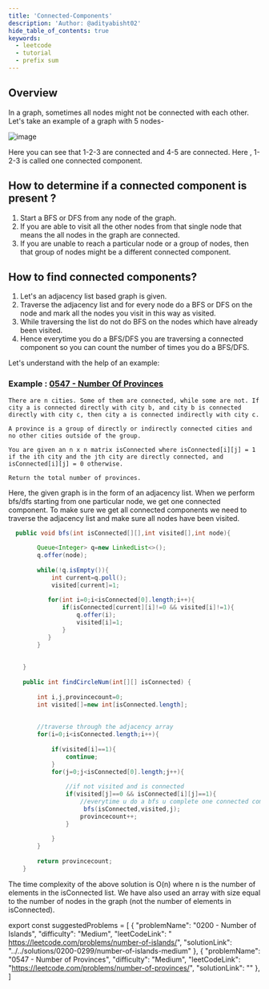 ```yaml
---
title: 'Connected-Components'
description: 'Author: @adityabisht02'
hide_table_of_contents: true
keywords:
  - leetcode
  - tutorial
  - prefix sum
---
```


<TutorialAuthors names="Aditya Bisht"/>

## Overview
In a graph, sometimes all nodes might not be connected with each other. Let's take an example of a graph with 5 nodes-


![image](https://user-images.githubusercontent.com/89146189/195919108-2e06dbbe-717a-4f86-9ba1-90cbdf5c119c.png)

Here you can see that 1-2-3 are connected and 4-5 are connected.
Here , 1-2-3 is called one connected component.

## How to determine if a connected component is present ?
1. Start a BFS or DFS from any node of the graph.
2. If you are able to visit all the other nodes from that single node that means the all nodes in the graph are connected.
3. If you are unable to reach a particular node or a group of nodes, then that group of nodes might be a different connected component.

## How to find connected components?
1. Let's an adjacency list based graph is given.
2. Traverse the adjacency list and for every node do a BFS or DFS on the node and mark all the nodes you visit in this way as visited.
3. While traversing the list do not do BFS on the nodes which have already been visited.
4. Hence everytime you do a BFS/DFS you are traversing a connected component so you can count the number of times you do a BFS/DFS.

Let's understand with the help of an example:

### Example : [0547 - Number Of Provinces](https://leetcode.com/problems/number-of-provinces/)

```
There are n cities. Some of them are connected, while some are not. If city a is connected directly with city b, and city b is connected directly with city c, then city a is connected indirectly with city c.

A province is a group of directly or indirectly connected cities and no other cities outside of the group.

You are given an n x n matrix isConnected where isConnected[i][j] = 1 if the ith city and the jth city are directly connected, and isConnected[i][j] = 0 otherwise.

Return the total number of provinces.
```

Here, the given graph is in the form of an adjacency list. When we perform bfs/dfs starting from one particular node,
we get one connected component. To make sure we get all connected components we need to traverse the adjacency list and make sure all nodes have been visited.

<Tabs>
<TabItem value="Java" label="Java">
<SolutionAuthor name="@adityabisht02"/>

```Java
  public void bfs(int isConnected[][],int visited[],int node){
 
        Queue<Integer> q=new LinkedList<>();
        q.offer(node);
        
        while(!q.isEmpty()){
            int current=q.poll();
            visited[current]=1;
            
           for(int i=0;i<isConnected[0].length;i++){
               if(isConnected[current][i]!=0 && visited[i]!=1){
                   q.offer(i);
                   visited[i]=1;
               }
           }
        }
        
        
    }
    
    public int findCircleNum(int[][] isConnected) {
        
        int i,j,provincecount=0;
        int visited[]=new int[isConnected.length];
        
        
        //traverse through the adjacency array
        for(i=0;i<isConnected.length;i++){
            
            if(visited[i]==1){
                continue;
            }
            for(j=0;j<isConnected[0].length;j++){
                
                //if not visited and is connected
                if(visited[j]==0 && isConnected[i][j]==1){
                    //everytime u do a bfs u complete one connected component
                     bfs(isConnected,visited,j);
                    provincecount++;
                }
               
            }
        }
        
        return provincecount;
    }

```
</TabItem>
</Tabs>
The time complexity of the above solution is O(n) where n is the number of elements in the isConnected list. We have also used an array with size equal to the number of nodes in the graph (not the number of elements in isConnected).  



export const suggestedProblems = [
  {
    "problemName": "0200 - Number of Islands",
    "difficulty": "Medium",
    "leetCodeLink": " https://leetcode.com/problems/number-of-islands/",
    "solutionLink": "../../solutions/0200-0299/number-of-islands-medium"
  },
  {
    "problemName": "0547 - Number of Provinces",
    "difficulty": "Medium",
    "leetCodeLink": "https://leetcode.com/problems/number-of-provinces/",
    "solutionLink": ""
  },
]

<Table title="Suggested Problems" data={suggestedProblems} />